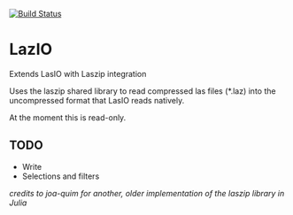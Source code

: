 [![Build Status](https://travis-ci.org/evetion/LazIO.jl.svg?branch=master)](https://travis-ci.org/evetion/LazIO.jl)

# LazIO
Extends LasIO with Laszip integration

Uses the laszip shared library to read compressed las files (*.laz) into the uncompressed format that LasIO reads natively.

At the moment this is read-only. 

## TODO
- Write
- Selections and filters 

*credits to joa-quim for another, older implementation of the laszip library in Julia*